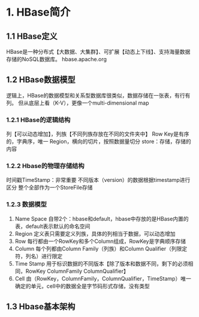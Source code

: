 # 1. HBase简介
## 1.1 HBase定义
HBase是一种分布式【大数据、大集群】、可扩展【动态上下线】、支持海量数据存储的NoSQL数据库。
hbase.apache.org
## 1.2 HBase数据模型
逻辑上，HBase的数据模型和关系型数据库很类似，数据存储在一张表，有行有列。
但从底层上看（K-V），更像一个multi-dimensional map
### 1.2.1 HBase的逻辑结构
列【可以动态增加】，列族【不同列族存放在不同的文件夹中】
Row Key是有序的，字典序，唯一
Region，横向的切片，按照数据量切分
store：存储，存储的内容
### 1.2.2 Hbase的物理存储结构
时间戳TimeStamp：非常重要
不同版本（version）的数据根据timestamp进行区分
整个全部作为一个StoreFile存储
### 1.2.3 数据模型
1. Name Space
自带2个：hbase和default，hbase中存放的是HBase内置的表，default表示默认的命名空间
2. Region
定义表只需要定义列族，具体的列相当于数据，可以动态增加
3. Row
每行都由一个RowKey和多个Column组成，RowKey是字典顺序存储
4. Column
每个列都由Column Family（列族）和Column Qualifier（列限定符，列名）进行限定
5. Time Stamp
用于标识数据的不同版本【除了版本和数据不同，剩下的必须相同，RowKey ColumnFamily ColumnQualifier】
6. Cell
由（RowKey，ColumnFamily，ColumnQualifier，TimeStamp）唯一确定的单元，cell中的数据全是字节码形式存储，没有类型
## 1.3 Hbase基本架构

